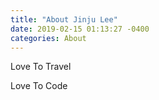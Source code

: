 ```yaml
---
title: "About Jinju Lee"
date: 2019-02-15 01:13:27 -0400
categories: About
---
```


Love To Travel

Love To Code


